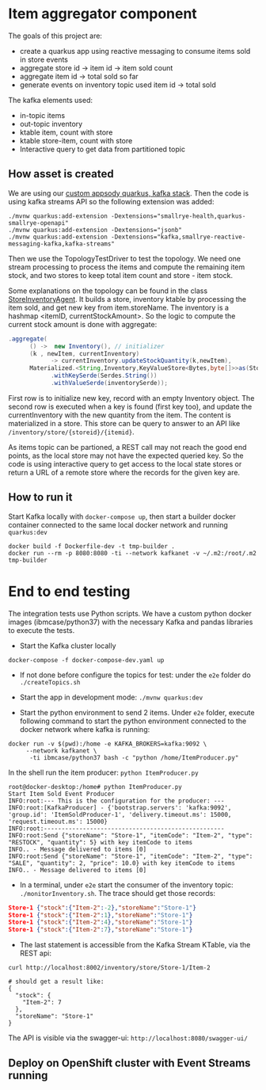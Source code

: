 # Item aggregator component

The goals of this project are:

* create a quarkus app using reactive messaging to consume items sold in store events
* aggregate store id -> item id -> item sold count
* aggregate item id -> total sold so far
* generate events on inventory topic used item id -> total sold

The kafka elements used:

* in-topic items
* out-topic inventory
* ktable item, count  with store
* ktable store-item, count with store
* Interactive query to get data from partitioned topic

## How asset is created

We are using our [custom appsody quarkus, kafka stack](https://github.com/ibm-cloud-architecture/appsody-stacks).
Then the code is using kafka streams API so the following extension was added:

```shell
./mvnw quarkus:add-extension -Dextensions="smallrye-health,quarkus-smallrye-openapi"
./mvnw quarkus:add-extension -Dextensions="jsonb"
./mvnw quarkus:add-extension -Dextensions="kafka,smallrye-reactive-messaging-kafka,kafka-streams"
```

Then we use the TopologyTestDriver to test the topology. We need one stream processing to process the items and compute the remaining item stock, and two stores to keep total item count and store - item stock.

Some explanations on the topology can be found in the class [StoreInventoryAgent](). It builds a store, inventory ktable by processing the item sold, and get new key from item.storeName. The inventory is a hashmap <itemID, currentStockAmount>. So the logic to compute the current stock amount is done with aggregate: 

```java
.aggregate(
      () ->  new Inventory(), // initializer
      (k , newItem, currentInventory) 
            -> currentInventory.updateStockQuantity(k,newItem), 
      Materialized.<String,Inventory,KeyValueStore<Bytes,byte[]>>as(StoreInventoryAgent.STOCKS_STORE_NAME)
            .withKeySerde(Serdes.String())
            .withValueSerde(inventorySerde));
```
First row is to initialize new key, record with an empty Inventory object. 
The second row is executed when a key is found (first key too), and update the currentInventory with the new quantity from the item. 
The content is materialized in a store. This store can be query to answer to an API like `/inventory/store/{storeid}/{itemid}`.

As items topic can be partioned, a REST call may not reach the good end points, as the local store may not have the expected queried key. So the code is using interactive query to get access to the local state stores or return a URL of a remote store where the records for the given key are.

## How to run it

Start Kafka locally with `docker-compose up`, then start a builder docker container connected to the same local docker network and running `quarkus:dev`

```shell
docker build -f Dockerfile-dev -t tmp-builder .
docker run --rm -p 8080:8080 -ti --network kafkanet -v ~/.m2:/root/.m2 tmp-builder
```

# End to end testing

The integration tests use Python scripts. We have a custom python docker images (ibmcase/python37) with the necessary Kafka and pandas libraries to execute the tests.

* Start the Kafka cluster locally

`docker-compose -f docker-compose-dev.yaml up`

* If not done before configure the topics for test: under the `e2e` folder do `./createTopics.sh`

* Start the app in development mode: `./mvnw quarkus:dev`

* Start the python environment to send 2 items. Under `e2e` folder, execute following command to start the python environment connected to the docker network where kafka is running:

```shell
docker run -v $(pwd):/home -e KAFKA_BROKERS=kafka:9092 \
     --network kafkanet \
      -ti ibmcase/python37 bash -c "python /home/ItemProducer.py"
```

In the shell run the item producer: `python ItemProducer.py`

```shell
root@docker-desktop:/home# python ItemProducer.py
Start Item Sold Event Producer
INFO:root:--- This is the configuration for the producer: ---
INFO:root:[KafkaProducer] - {'bootstrap.servers': 'kafka:9092', 'group.id': 'ItemSoldProducer-1', 'delivery.timeout.ms': 15000, 'request.timeout.ms': 15000}
INFO:root:---------------------------------------------------
INFO:root:Send {"storeName": "Store-1", "itemCode": "Item-2", "type": "RESTOCK", "quantity": 5} with key itemCode to items
INFO.. - Message delivered to items [0]
INFO:root:Send {"storeName": "Store-1", "itemCode": "Item-2", "type": "SALE", "quantity": 2, "price": 10.0} with key itemCode to items
INFO.. - Message delivered to items [0]
```

* In a terminal, under `e2e` start the consumer of the inventory topic: ` ./monitorInventory.sh`. The trace should get those records:

```json
Store-1	{"stock":{"Item-2":-2},"storeName":"Store-1"}
Store-1	{"stock":{"Item-2":1},"storeName":"Store-1"}
Store-1	{"stock":{"Item-2":4},"storeName":"Store-1"}
Store-1	{"stock":{"Item-2":7},"storeName":"Store-1"}
```

* The last statement is accessible from the Kafka Stream KTable, via the REST api: 

```shell
curl http://localhost:8002/inventory/store/Store-1/Item-2

# should get a result like:
{
  "stock": {
    "Item-2": 7
  },
  "storeName": "Store-1"
}
```

The API is visible via the swagger-ui: `http://localhost:8080/swagger-ui/`

## Deploy on OpenShift cluster with Event Streams running

